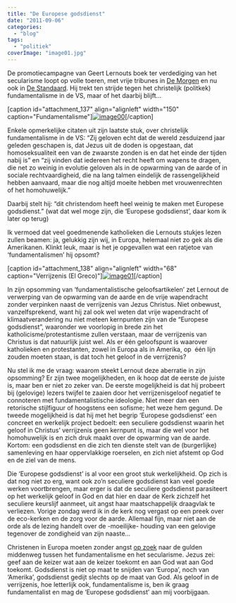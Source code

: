 ```yaml
---
title: "De Europese godsdienst"
date: "2011-09-06"
categories: 
  - "blog"
tags: 
  - "politiek"
coverImage: "image01.jpg"
---
```


De promotiecampagne van Geert Lernouts boek ter verdediging van het secularisme loopt op volle toeren, met vrije tribunes in [De Morgen](/2011/08/31/secularisme-ter-ziele/) en nu ook in [De Standaard](http://www.demorgen.be/dm/nl/2461/De-Gedachte/article/detail/1312031/2011/08/31/God-heeft-het-druk-de-laatste-tijd.dhtml). Hij trekt ten strijde tegen het christelijk (politkek) fundamentalisme in de VS, maar of het daarbij blijft...

\[caption id="attachment\_137" align="alignleft" width="150" caption="Fundamentalisme"\][![](/wp-content/uploads/2014/12/image00.jpg?w=150 "image00")](/wp-content/uploads/2014/12/image00.jpg)\[/caption\]

Enkele opmerkelijke citaten uit zijn laatste stuk, over christelijk fundamentalisme in de VS: “Zij geloven echt dat de wereld zesduizend jaar geleden geschapen is, dat Jezus uit de doden is opgestaan, dat homoseksualiteit een van de zwaarste zonden is en dat het einde der tijden nabij is” en “zij vinden dat iedereen het recht heeft om wapens te dragen, die net zo weinig in evolutie geloven als in de opwarming van de aarde of in sociale rechtvaardigheid, die na lang talmen eindelijk de rassengelijkheid hebben aanvaard, maar die nog altijd moeite hebben met vrouwenrechten of het homohuwelijk.”

Daarbij stelt hij: “dit christendom heeft heel weinig te maken met Europese godsdienst.” (wat dat wel moge zijn, die ‘Europese godsdienst’, daar kom ik later op terug)

Ik vermoed dat veel goedmenende katholieken die Lernouts stukjes lezen zullen beamen: ja, gelukkig zijn wij, in Europa, helemaal niet zo gek als die Amerikanen. Klinkt leuk, maar is het je opgevallen wat een ratjetoe van ‘fundamentalismen’ hij opsomt?

\[caption id="attachment\_138" align="alignleft" width="68" caption="Verrijzenis (El Greco)"\][![](/wp-content/uploads/2014/12/image01.jpg?w=68 "image01")](/wp-content/uploads/2014/12/image01.jpg)\[/caption\]

In zijn opsomming van ‘fundamentalistische geloofsartikelen’ zet Lernout de verwerping van de opwarming van de aarde en de vrije wapendracht zonder verpinken naast de verrijzenis van Jezus Christus. Niet onbewust, vanzelfsprekend, want hij zal ook wel weten dat vrije wapendracht of klimaatverandering nu niet meteen kernpunten zijn van de “Europese godsdienst”, waaronder we voorlopig in brede zin het katholicisme/protestantisme zullen verstaan, maar de verrijzenis van Christus is dat natuurlijk juist wel. Als er één geloofspunt is waarover katholieken en protestanten, zowel in Europa als in Amerika, op  één lijn zouden moeten staan, is dat toch het geloof in de verrijzenis?

Nu stel ik me de vraag: waarom steekt Lernout deze aberratie in zijn opsomming? Er zijn twee mogelijkheden, en ik hoop dat de eerste de juiste is, maar ben er niet zo zeker van. De eerste mogelijkheid is dat hij probeert bij (gelovige) lezers twijfel te zaaien door het verrijzenisgeloof negatief te connoteren met fundamentalistische ideologie. Niet meer dan een retorische stijlfiguur of hoogstens een sofisme; het weze hem gegund. De tweede mogelijkheid is dat hij met het begrip ‘Europese godsdienst’ een concreet en werkelijk project bedoelt: een seculiere godsdienst waarin het geloof in Christus’ verrijzenis geen kernpunt is, maar die wel voor het homohuwelijk is en zich druk maakt over de opwarming van de aarde. Kortom: een godsdienst en die zich ten dienste stelt van de (burgerlijke) samenleving en haar oppervlakkige roerselen, en zich niet afstemt op God en de ziel van de mens.

Die ‘Europese godsdienst’ is al voor een groot stuk werkelijkheid. Op zich is dat nog niet zo erg, want ook zo’n seculiere godsdienst kan veel goede werken voortbrengen, maar erger is dat de seculiere godsdienst parasiteert op het werkelijk geloof in God en dat hier en daar de Kerk zichzelf het seculiere keurslijf aanmeet, uit angst haar maatschappelijk draagvlak te verliezen. Vorige zondag werd ik in de kerk nog vergast op een preek over de eco-kerken en de zorg voor de aarde. Allemaal fijn, maar niet aan de orde als de lezing handelt over de -moeilijke- houding van een gelovige tegenover de zondigheid van zijn naaste...

Christenen in Europa moeten zonder angst [op zoek](http://www.news.va/en/news/the-new-evangelization-calls-everyone-to-the-prima) naar de gulden middenweg tussen het fundamentalisme en het secularisme. Jezus zei: geef aan de keizer wat aan de keizer toekomt en aan God wat aan God toekomt. Godsdienst is niet op maat te snijden van ‘Europa’, noch van ‘Amerika’, godsdienst gedijt slechts op de maat van God. Als geloof in de verrijzenis, hoe letterlijk ook, fundamentalisme is, ben ik graag fundamentalist en mag de ‘Europese godsdienst’ aan mij voorbijgaan.

